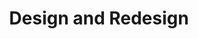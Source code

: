 ---
title: Design and Redesign
layout: default
year: 2015
authors: [ Fernanda Viégas, Martin Wattenberg ]
tags: [ InfoVis, Methods, Critique ]
citation: "Fernanda Viégas and Martin Wattenberg, Design and Redesign, first published in Malofiej 22, Annual Book, Mar 27, 2015"
type: Blog Post
links: [https://medium.com/@hint_fm/design-and-redesign-4ab77206cf9]
link_descriptions: [Medium]
---